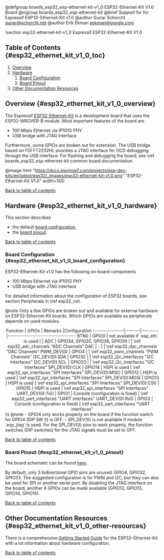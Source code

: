 <!--
Copyright (C) 2018 Gunar Schorcht
Copyright (C) 2020 Google LLC

This file is subject to the terms and conditions of the GNU Lesser
General Public License v2.1. See the file LICENSE in the top level
directory for more details.
-->

@defgroup   boards_esp32_esp-ethernet-kit-v1_0 ESP32-Ethernet-Kit V1.0 Board
@ingroup    boards_esp32_esp-ethernet-kit
@brief      Support for for Espressif ESP32-Ethernet-Kit v1.0
@author     Gunar Schorcht <gunar@schorcht.net>
@author     Erik Ekman <eekman@google.com>

\section esp32-ethernet-kit-v1_0 Espressif ESP32-Ethernet-Kit V1.0

## Table of Contents {#esp32_ethernet_kit_v1_0_toc}

1. [Overview](#esp32_ethernet_kit_v1_0_overview)
2. [Hardware](#esp32_ethernet_kit_v1_0_hardware)
    1. [Board Configuration](#esp32_ethernet_kit_v1_0_board_configuration)
    2. [Board Pinout](#esp32_ethernet_kit_v1_0_pinout)
3. [Other Documentation Resources](#esp32_ethernet_kit_v1_0_other-resources)

## Overview {#esp32_ethernet_kit_v1_0_overview}

The Espressif [ESP32-Ethernet-Kit](https://docs.espressif.com/projects/esp-dev-kits/en/latest/esp32/esp32-ethernet-kit/user_guide.html) is a development board that uses the ESP32-WROVER-B module. Most important features of the board are

- 100 Mbps Ethernet via IP101G PHY
- USB bridge with JTAG interface

Furthermore, some GPIOs are broken out for extension. The USB bridge based on FDI FT2232HL provides a JTAG interface for OCD debugging through the USB interface.
For flashing and debugging the board, see \ref boards_esp32_esp-ethernet-kit common board documentation.

@image html "https://docs.espressif.com/projects/esp-dev-kits/en/latest/esp32/_images/esp32-ethernet-kit-v1.0.png" "ESP32-Ethernet-Kit V1.0" width=500

[Back to table of contents](#esp32_ethernet_kit_v1_0_toc)

## Hardware {#esp32_ethernet_kit_v1_0_hardware}

This section describes

- the default [board configuration](#esp32_ethernet_kit_v1_0_board_configuration),
- the [board pinout](#esp32_ethernet_kit_v1_0_pinout).

[Back to table of contents](#esp32_ethernet_kit_v1_0_toc)

### Board Configuration {#esp32_ethernet_kit_v1_0_board_configuration}

ESP32-Ethernet-Kit v1.0 has the following on-board components

- 100 Mbps Ethernet via IP101G PHY
- USB bridge with JTAG interface

For detailed information about the configuration of ESP32 boards, see
section Peripherals in \ref esp32_riot.

@note
Only a few GPIOs are broken out and available for external hardware on ESP32-Ethernet-Kit boards. Which GPIOs are available as peripherals depends on used modules.

<center>
Function        | GPIOs  | Remarks |Configuration
:---------------|:-------|:--------|:----------------------------------
BTN0            | GPIO0  | not available if `esp_eth` is used | |
ADC             | GPIO34, GPIO35, GPIO36, GPIO39 | | \ref esp32_adc_channels "ADC Channels"
DAC             | - | | \ref esp32_dac_channels "DAC Channels"
PWM_DEV(0)      | GPIO4 | | \ref esp32_pwm_channels "PWM Channels"
I2C_DEV(0):SDA  | GPIO32 | | \ref esp32_i2c_interfaces "I2C Interfaces"
I2C_DEV(0):SCL  | GPIO33 | | \ref esp32_i2c_interfaces "I2C Interfaces"
SPI_DEV(0):CLK  | GPIO14 | HSPI is used | \ref esp32_spi_interfaces "SPI Interfaces"
SPI_DEV(0):MISO | GPIO12 | HSPI is used | \ref esp32_spi_interfaces "SPI Interfaces"
SPI_DEV(0):MOSI | GPIO13 | HSPI is used | \ref esp32_spi_interfaces "SPI Interfaces"
SPI_DEV(0):CS0  | GPIO15  | HSPI is used | \ref esp32_spi_interfaces "SPI Interfaces"
UART_DEV(0):TxD | GPIO1  | Console (configuration is fixed) | \ref esp32_uart_interfaces "UART interfaces"
UART_DEV(0):RxD | GPIO3  | Console (configuration is fixed) | \ref esp32_uart_interfaces "UART interfaces"
</center>
\n
@note
- GPIO4 only works properly on the board if the function switch
  for GPIO4 (DIP SW 5) is OFF.
- SPI_DEV(0) is not available if module `esp_jtag` is used. For the
  SPI_DEV(0) pins to work properly, the function switches (DIP switches)
  for the JTAG signals must be set to OFF.

[Back to table of contents](#esp32_ethernet_kit_v1_0_toc)

### Board Pinout {#esp32_ethernet_kit_v1_0_pinout}

The board schematic can be found [here](https://dl.espressif.com/dl/schematics/SCH_ESP32-ETHERNET-KIT_A_V1.0_20190517.pdf).

By default, only 3 bidirectional GPIO pins are unused: GPIO4, GPIO32, GPIO33.
The suggested configuration is for PWM and I2C, but they can also be used
for SPI or another serial port. By disabling the JTAG interface on the board,
another 4 GPIOs can be made available (GPIO12, GPIO13, GPIO14, GPIO15).

[Back to table of contents](#esp32_ethernet_kit_v1_0_toc)

## Other Documentation Resources {#esp32_ethernet_kit_v1_0_other-resources}

There is a comprehensive [Getting Started Guide](https://docs.espressif.com/projects/esp-idf/en/latest/esp32/hw-reference/esp32/get-started-ethernet-kit-v1.0.html) for the ESP32-Ethernet-Kit with a lot information about hardware configuration.

[Back to table of contents](#esp32_ethernet_kit_v1_0_toc)
